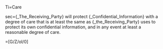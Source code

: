 Ti=Care

sec={_The_Receiving_Party} will protect {_Confidential_Information} with a degree of care that is at least the same as {_the_Receiving_Party} uses to protect its own confidential information, and in any event at least a reasonable degree of care.

=[G/Z/ol/0]
